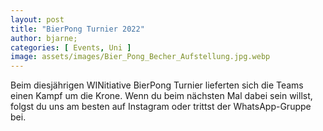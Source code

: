 ```yaml
---
layout: post
title: "BierPong Turnier 2022"
author: bjarne;
categories: [ Events, Uni ]
image: assets/images/Bier_Pong_Becher_Aufstellung.jpg.webp
---
```

Beim diesjährigen WINitiative BierPong Turnier lieferten sich die Teams einen Kampf um die Krone. Wenn du beim nächsten Mal dabei sein willst, folgst du uns am besten auf Instagram oder trittst der WhatsApp-Gruppe bei.
